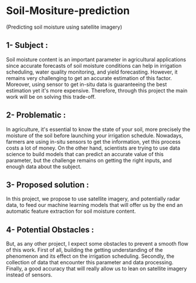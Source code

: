 # Soil-Mositure-prediction
(Predicting soil moisture using satellite imagery)
## 1- Subject : 
Soil moisture content is an important parameter in agricultural applications since accurate forecasts of soil moisture conditions can help in irrigation scheduling, water quality monitoring, 
and yield forecasting. However, it remains very challenging to get an accurate estimation of this factor. Moreover, using sensor to get in-situ data is guaranteeing the best estimation yet it's more expensive. Therefore, through this project the main work will be on solving this trade-off. 

## 2- Problematic : 
In agriculture, it's essential to know the state of your soil, more precisely the moisture of the soil before launching your irrigation schedule. Nowadays, farmers are using in-situ sensors to get the information, yet this process costs a lot of money. On the other hand, scientists are trying to use data science to build models that can predict an accurate value of this parameter, but the challenge remains on getting the right inputs, and enough data about the subject. 
 
## 3- Proposed solution :
In this project, we propose to use satellite imagery, and potentially radar data, to feed our machine learning models that will offer us by the end an automatic feature extraction for soil moisture content. 
 
## 4- Potential Obstacles :
But, as any other project, I expect some obstacles to prevent a smooth flow of this work. First of all, building the getting understanding of the phenomenon and its effect on the irrigation scheduling. Secondly, the collection of data that encounter this parameter and data processing. Finally, a good accuracy that will really allow us to lean on satellite imagery instead of sensors. 
